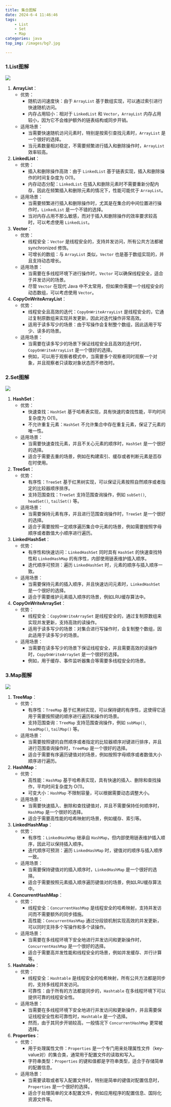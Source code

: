 ```yaml
---
title: 集合图解
date: 2024-6-4 11:46:46
tags: 
	- List
	- Set
	- Map
categories: java
top_img: /images/bg7.jpg

---
```




### 1.List图解

![](../images/ArrayList.png)

1. **ArrayList**：
   - 优势：
     - 随机访问速度快：由于 `ArrayList` 基于数组实现，可以通过索引进行快速随机访问。
     - 内存占用较小：相对于 `LinkedList` 和 `Vector`，`ArrayList` 内存占用较小，因为它不会维护额外的链表结构或同步开销。
   - 适用场景：
     - 当需要快速随机访问元素时，特别是按索引查找元素时，`ArrayList` 是一个很好的选择。
     - 当元素数量相对稳定，不需要频繁进行插入和删除操作时，`ArrayList` 效率较高。
2. **LinkedList**：
   - 优势：
     - 插入和删除操作高效：由于 `LinkedList` 基于链表实现，插入和删除操作的时间复杂度为 O(1)。
     - 内存动态分配：`LinkedList` 在插入和删除元素时不需要重新分配内存，因此在频繁插入和删除元素的情况下，性能可能优于 `ArrayList`。
   - 适用场景：
     - 当需要频繁进行插入和删除操作时，尤其是在集合的中间位置进行操作时，`LinkedList` 是一个不错的选择。
     - 当对内存占用不那么敏感，而对于插入和删除操作的效率要求较高时，可以考虑使用 `LinkedList`。
3. **Vector**：
   - 优势：
     - 线程安全：`Vector` 是线程安全的，支持并发访问，所有公共方法都被 synchronized 修饰。
     - 可增长的数组：与 `ArrayList` 类似，`Vector` 也是基于数组实现的，并且支持动态增长。
   - 适用场景：
     - 当需要在多线程环境下进行操作时，`Vector` 可以确保线程安全，适合于并发访问的场景。
     - 尽管 `Vector` 在现代 Java 中不太常用，但如果你需要一个线程安全的动态数组，可以考虑使用 `Vector`。
4. **CopyOnWriteArrayList**：
   - 优势：
     - 线程安全且高效的迭代：`CopyOnWriteArrayList` 是线程安全的，它通过复制原数组来实现并发更新，因此对迭代操作非常高效。
     - 适用于读多写少的场景：由于写操作会复制整个数组，因此适用于写少、读多的场景。
   - 适用场景：
     - 当需要在读多写少的场景下保证线程安全且高效的迭代时，`CopyOnWriteArrayList` 是一个很好的选择。
     - 例如，可以用于观察者模式中，当需要多个观察者同时观察一个对象，并且观察者只读取对象状态而不修改时。

### 2.Set图解

![](../images/HashSet.png)

1. **HashSet**：
   - 优势：
     - 快速查找：`HashSet` 基于哈希表实现，具有快速的查找性能，平均时间复杂度为 O(1)。
     - 不允许重复元素：`HashSet` 不允许集合中存在重复元素，保证了元素的唯一性。
   - 适用场景：
     - 当需要快速查找元素，并且不关心元素的顺序时，`HashSet` 是一个很好的选择。
     - 适合于需要去重的场景，例如在构建索引、缓存或者判断元素是否存在时使用。
2. **TreeSet**：
   - 优势：
     - 有序性：`TreeSet` 基于红黑树实现，可以保证元素按照自然顺序或者指定的比较器顺序排序。
     - 支持范围查找：`TreeSet` 支持范围查询操作，例如 `subSet()`, `headSet()`, `tailSet()` 等。
   - 适用场景：
     - 当需要保持元素有序，并且进行范围查询操作时，`TreeSet` 是一个很好的选择。
     - 适合于需要按照一定顺序遍历集合中元素的场景，例如需要按照字母顺序或者数值大小顺序进行遍历。
3. **LinkedHashSet**：
   - 优势：
     - 有序性和快速访问：`LinkedHashSet` 同时具有 `HashSet` 的快速查找特性和 `LinkedHashMap` 的有序性，内部使用链表维护插入顺序。
     - 迭代顺序可预测：遍历 `LinkedHashSet` 时，元素的顺序与插入顺序一致。
   - 适用场景：
     - 当需要保持元素的插入顺序，并且快速访问元素时，`LinkedHashSet` 是一个很好的选择。
     - 适合于需要维护元素插入顺序的场景，例如LRU缓存算法中。
4. **CopyOnWriteArraySet**：
   - 优势：
     - 线程安全：`CopyOnWriteArraySet` 是线程安全的，通过复制原数组来实现并发更新，支持高效的读操作。
     - 适用于读多写少的场景：对集合进行写操作时，会复制整个数组，因此适用于读多写少的场景。
   - 适用场景：
     - 当需要在读多写少的场景下保证线程安全，并且需要高效的读操作时，`CopyOnWriteArraySet` 是一个很好的选择。
     - 例如，用于缓存、事件监听器集合等需要多线程安全的场景。

### 3.Map图解

![](../images/HashMap.png)

1. **TreeMap**：
   - 优势：
     - 有序性：`TreeMap` 基于红黑树实现，可以保持键的有序性，这使得它适用于需要按照键的顺序进行遍历和操作的场景。
     - 支持范围查询：`TreeMap` 支持范围查询操作，例如 `subMap()`, `headMap()`, `tailMap()` 等。
   - 适用场景：
     - 当需要按照键的自然顺序或者指定的比较器顺序对键进行排序，并且进行范围查询操作时，`TreeMap` 是一个很好的选择。
     - 适合于需要有序遍历键值对的场景，例如按照字母顺序或者数值大小顺序进行遍历。
2. **HashMap**：
   - 优势：
     - 高性能：`HashMap` 基于哈希表实现，具有快速的插入、删除和查找操作，平均时间复杂度为 O(1)。
     - 可变大小：`HashMap` 不限制容量，可以根据需要动态调整大小。
   - 适用场景：
     - 当需要快速插入、删除和查找键值对，并且不需要保持任何顺序时，`HashMap` 是一个很好的选择。
     - 适合于需要高性能的哈希映射的场景，例如缓存、索引等。
3. **LinkedHashMap**：
   - 优势：
     - 有序性：`LinkedHashMap` 继承自 `HashMap`，但内部使用链表维护插入顺序，因此可以保持插入顺序。
     - 迭代顺序可预测：遍历 `LinkedHashMap` 时，键值对的顺序与插入顺序一致。
   - 适用场景：
     - 当需要保持键值对的插入顺序时，`LinkedHashMap` 是一个很好的选择。
     - 适合于需要按照元素插入顺序遍历键值对的场景，例如LRU缓存算法中。
4. **ConcurrentHashMap**：
   - 优势：
     - 线程安全：`ConcurrentHashMap` 是线程安全的哈希映射，支持并发访问而不需要额外的同步措施。
     - 高性能：`ConcurrentHashMap` 通过分段锁机制实现高效的并发更新，可以同时支持多个写操作和多个读操作。
   - 适用场景：
     - 当需要在多线程环境下安全地进行并发访问和更新操作时，`ConcurrentHashMap` 是一个很好的选择。
     - 适合于需要高并发性能和线程安全的场景，例如并发缓存、并行计算等。
5. **Hashtable**：
   - 优势：
     - 线程安全：`Hashtable` 是线程安全的哈希映射，所有公共方法都是同步的，支持多线程并发访问。
     - 可靠性：由于所有的方法都是同步的，`Hashtable` 在多线程环境下可以提供可靠的线程安全性。
   - 适用场景：
     - 当需要在多线程环境下安全地进行并发访问和更新操作，并且需要保证线程安全性和可靠性时，`Hashtable` 是一个选择。
     - 然而，由于其同步开销较高，一般情况下 `ConcurrentHashMap` 更常被选择。
6. **Properties**：
   - 优势：
     - 用于处理属性文件：`Properties` 是一个专门用来处理属性文件（key-value对）的集合类，通常用于配置文件的读取和写入。
     - 字符串类型：`Properties` 的键和值都是字符串类型，适合于存储简单的配置信息。
   - 适用场景：
     - 当需要读取或者写入配置文件时，特别是简单的键值对配置信息时，`Properties` 是一个很好的选择。
     - 适合于处理简单的文本配置文件，例如应用程序的配置信息、国际化资源文件等。